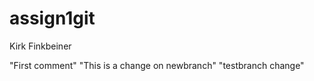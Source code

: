 # assign1git
Kirk Finkbeiner

"First comment"
"This is a change on newbranch" 
"testbranch change"


